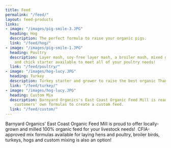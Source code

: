 ```yaml
---
title: Feed
permalink: "/feed/"
layout: feed-products
links:
- image: "/images/pig-smile-3.JPG"
  heading: Hog
  description: The perfect formula to raise your organic pigs.
  link: "/feed/hog/"
- image: "/images/pig-smile-1.JPG"
  heading: Poultry
  description: Layer mash, soy-free layer mash, a broiler mash, mixed grain scratch
    and chick starter available to meet all of your poultry needs!
  link: "/feed/poultry/"
- image: "/images/hog-lucy.JPG"
  heading: Turkey
  description: Turkey starter and grower to raise the best organic Thanksgiving dinner!
  link: "/feed/turkey/"
- image: "/images/hog-lucy.JPG"
  heading: Custom Mix
  description: Barnyard Organics's East Coast Organic Feed Mill is ready to work with
    customers' own formulas to create a custom feed.
  link: "/feed/custom/"
---
```



Barnyard Organics' East Coast Organic Feed Mill is proud to offer locally-grown and milled 100% organic feed for your livestock needs!  CFIA-approved mix formulas available for laying hens and poultry, broiler birds, turkeys, hogs and custom mixing is also an option!
